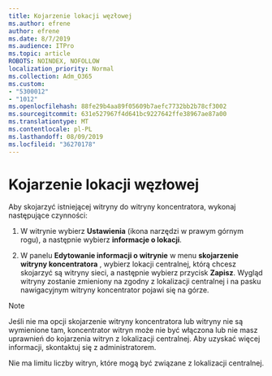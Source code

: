 ```yaml
---
title: Kojarzenie lokacji węzłowej
ms.author: efrene
author: efrene
ms.date: 8/7/2019
ms.audience: ITPro
ms.topic: article
ROBOTS: NOINDEX, NOFOLLOW
localization_priority: Normal
ms.collection: Adm_O365
ms.custom:
- "5300012"
- "1012"
ms.openlocfilehash: 88fe29b4aa89f05609b7aefc7732bb2b78cf3002
ms.sourcegitcommit: 631e527967f4d641bc9227642ffe38967ae87a00
ms.translationtype: MT
ms.contentlocale: pl-PL
ms.lasthandoff: 08/09/2019
ms.locfileid: "36270178"
---
```

# <a name="associate-a-hub-site"></a>Kojarzenie lokacji węzłowej

Aby skojarzyć istniejącej witryny do witryny koncentratora, wykonaj następujące czynności:
  
1. W witrynie wybierz **Ustawienia** (ikona narzędzi w prawym górnym rogu), a następnie wybierz **informacje o lokacji**.

2. W panelu **Edytowanie informacji o witrynie** w menu **skojarzenie witryny koncentratora** , wybierz lokacji centralnej, którą chcesz skojarzyć są witryny sieci, a następnie wybierz przycisk **Zapisz**. Wygląd witryny zostanie zmieniony na zgodny z lokalizacji centralnej i na pasku nawigacyjnym witryny koncentrator pojawi się na górze.

 > [!Note]
>Jeśli nie ma opcji skojarzenie witryny koncentratora lub witryny nie są wymienione tam, koncentrator witryn może nie być włączona lub nie masz uprawnień do kojarzenia witryn z lokalizacji centralnej. Aby uzyskać więcej informacji, skontaktuj się z administratorem.
>
>Nie ma limitu liczby witryn, które mogą być związane z lokalizacji centralnej.
  